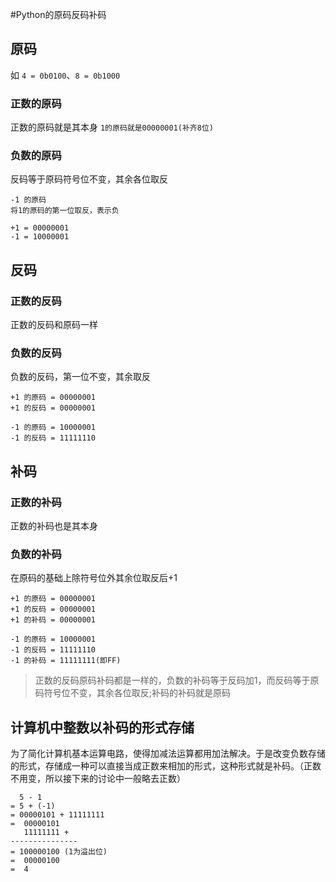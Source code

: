 #Python的原码反码补码

## 原码
如 `4 = 0b0100`、`8 = 0b1000`
### 正数的原码
正数的原码就是其本身
`1的原码就是00000001(补齐8位)`
### 负数的原码
反码等于原码符号位不变，其余各位取反
```
-1 的原码
将1的原码的第一位取反，表示负

+1 = 00000001
-1 = 10000001
```

## 反码
###  正数的反码
正数的反码和原码一样
### 负数的反码
负数的反码，第一位不变，其余取反

```
+1 的原码 = 00000001
+1 的反码 = 00000001

-1 的原码 = 10000001
-1 的反码 = 11111110

```

## 补码
### 正数的补码
正数的补码也是其本身

### 负数的补码
在原码的基础上除符号位外其余位取反后+1

```
+1 的原码 = 00000001
+1 的反码 = 00000001
+1 的补码 = 00000001

-1 的原码 = 10000001
-1 的反码 = 11111110
-1 的补码 = 11111111(即FF)
```
>正数的反码原码补码都是一样的，负数的补码等于反码加1，而反码等于原码符号位不变，其余各位取反;补码的补码就是原码

## 计算机中整数以补码的形式存储
为了简化计算机基本运算电路，使得加减法运算都用加法解决。于是改变负数存储的形式，存储成一种可以直接当成正数来相加的形式，这种形式就是补码。（正数不用变，所以接下来的讨论中一般略去正数）
```
  5 - 1
= 5 + (-1)
= 00000101 + 11111111
=  00000101
   11111111 +
---------------
= 100000100 (1为溢出位)
=  00000100
=  4
```
